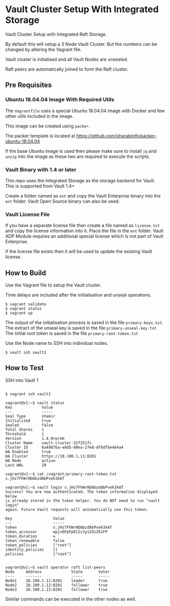 # Vault Cluster Setup With Integrated Storage

Vault Cluster Setup with Integrated Raft Storage.  

By default this will setup a 3 Node Vault Cluster.  But the numbers can be changed by altering the Vagrant file.

Vault cluster is initialised and all Vault Nodes are unsealed.

Raft peers are automatically joined to form the Raft cluster.

## Pre Requisites

### Ubuntu 18.04.04 Image With Required Utils
The ```Vagrantfile``` uses a special Ubuntu 18.04.04 image with Docker and few other utils included in the image.

This image can be created using ```packer```.  

The packer template is located at https://github.com/sharabinth/packer-ubuntu-18.04.04 

If the base Ubuntu image is used then please make sure to install ```jq``` and ```unzip``` into the image as these two are required to execute the scripts.

### Vault Binary with 1.4 or later
This repo uses the Integrated Storage as the storage backend for Vault.  This is supported from Vault 1.4+

Create a folder named as ```ent``` and copy the Vault Enterprise binary into the ```ent``` folder.  Vault Open Source binary can also be used.  

### Vault License File
If you have a separate license file then create a file named as ```license.txt``` and copy the license information into it.  Place the file in the ```ent``` folder.  Vault ADP Module requires an additional special license which is not part of Vault Enterprise.

If the license file exists then it will be used to update the existing Vault license.


## How to Build
Use the Vagrant file to setup the Vault cluster.  

Time delays are included after the initialisation and unseal operations.

```
$ vagrant validate
$ vagrant status
$ vagrant up
```

The output of the initialisation process is saved in the file ```primary-keys.txt```.
The extract of the unseal key is saved in the file ```primary-unseal-key.txt```
The initial root token is saved in the file ```primary-root-token.txt```

Use the Node name to SSH into individual nodes.

```
$ vault ssh vault1
```


## How to Test

SSH into Vault 1

```

$ vagrant ssh vault1

vagrant@v1:~$ vault status
Key             Value
---             -----
Seal Type       shamir
Initialized     true
Sealed          false
Total Shares    1
Threshold       1
Version         1.4.0+prem
Cluster Name    vault-cluster-32f251fc
Cluster ID      6a4987ba-e8d5-00ea-27e8-df8dfbe464a4
HA Enabled      true
HA Cluster      https://10.100.1.11:8201
HA Mode         active
Last WAL        20

vagrant@v1:~$ cat /vagrant/primary-root-token.txt
s.jHz7FhWrHDAbzdAbPvek3kAT

vagrant@v1:~$ vault login s.jHz7FhWrHDAbzdAbPvek3kAT
Success! You are now authenticated. The token information displayed below
is already stored in the token helper. You do NOT need to run "vault login"
again. Future Vault requests will automatically use this token.

Key                  Value
---                  -----
token                s.jHz7FhWrHDAbzdAbPvek3kAT
token_accessor       wpjs0FpFpEC2zJyi2UiZ6iFP
token_duration       ∞
token_renewable      false
token_policies       ["root"]
identity_policies    []
policies             ["root"]


vagrant@v1:~$ vault operator raft list-peers
Node     Address             State       Voter
----     -------             -----       -----
Node1    10.100.1.11:8201    leader      true
Node2    10.100.1.12:8201    follower    true
Node3    10.100.1.13:8201    follower    true

```

Similar commands can be executed in the other nodes as well.

